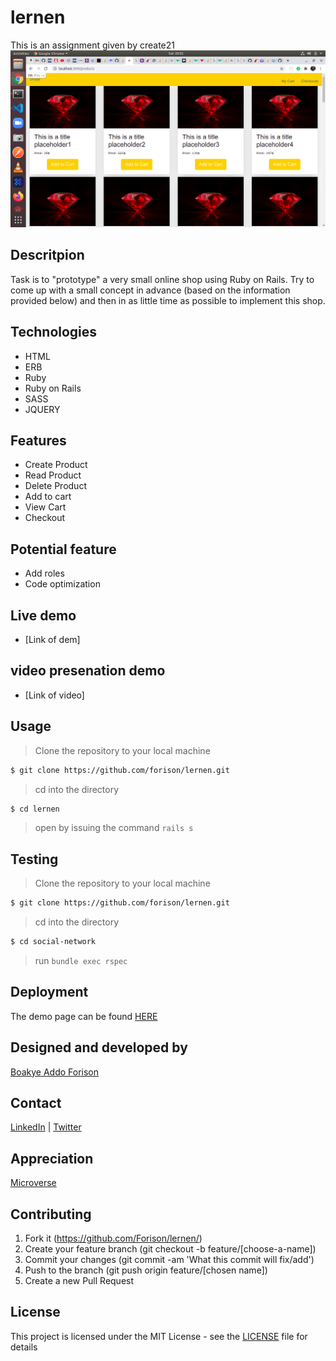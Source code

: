 # lernen
This is an assignment given by create21 
![lernen demo page](./lernen.png)

## Descritpion
Task is to &quot;prototype&quot; a very small online shop using Ruby on Rails. Try to come
up with a small concept in advance (based on the information provided below) and
then in as little time as possible to implement this shop.

## Technologies

- HTML
- ERB
- Ruby
- Ruby on Rails 
- SASS
- JQUERY

## Features
- Create Product
- Read Product
- Delete Product
- Add to cart 
- View Cart 
- Checkout

## Potential feature

- Add roles
- Code optimization

## Live demo
- [Link of dem]

## video presenation demo

- [Link of video]

## Usage

> Clone the repository to your local machine

```sh
$ git clone https://github.com/forison/lernen.git
```
> cd into the directory

```sh
$ cd lernen
```

> open by issuing the command ```rails s```

## Testing

> Clone the repository to your local machine

```sh
$ git clone https://github.com/forison/lernen.git
```
> cd into the directory

```sh
$ cd social-network
```

> run ```bundle exec rspec```

## Deployment

The demo page can be found [HERE](https://nosebook.herokuapp.com)

## Designed and developed by

[Boakye Addo Forison](https://github.com/Forison)

## Contact

[LinkedIn](https://www.linkedin.com/in/forison/) | [Twitter](https://twitter.com/addo_forison)

## Appreciation

[Microverse](https://www.microverse.org/ "The Global School for Remote Software Developers!")

## Contributing

1. Fork it (https://github.com/Forison/lernen/)
2. Create your feature branch (git checkout -b feature/[choose-a-name])
3. Commit your changes (git commit -am 'What this commit will fix/add')
4. Push to the branch (git push origin feature/[chosen name])
5. Create a new Pull Request

## License

This project is licensed under the MIT License - see the [LICENSE](./LICENSE.md) file for details
